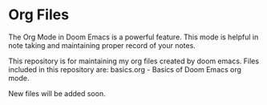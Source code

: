 # Org Files
The Org Mode in Doom Emacs is a powerful feature.
This mode is helpful in note taking and maintaining proper record of your notes.

This repository is for maintaining my org files created by doom emacs. 
Files included in this repository are:
basics.org - Basics of Doom Emacs org mode. 

New files will be added soon.



